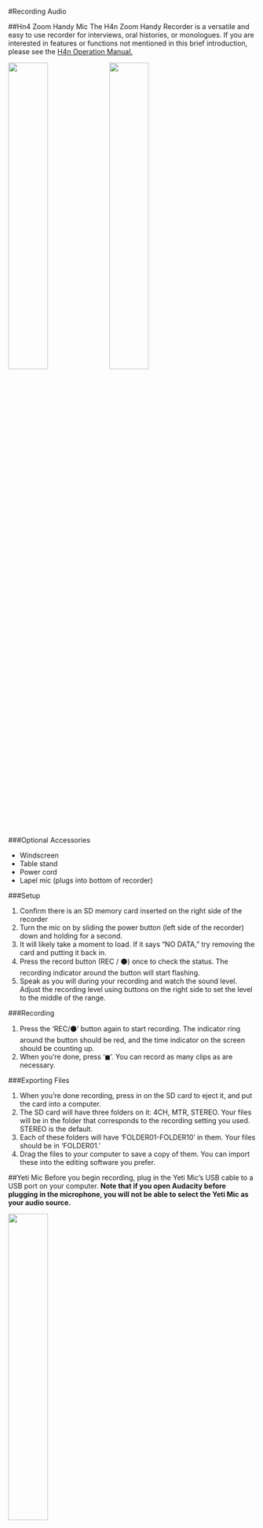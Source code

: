 #Recording Audio

##Hn4 Zoom Handy Mic
The H4n Zoom Handy Recorder is a versatile and easy to use recorder for interviews, oral histories, or monologues. If you are interested in features or functions not mentioned in this brief introduction, please see the [H4n Operation Manual.](https://www.zoom-na.com/sites/default/files/products/downloads/pdfs/Zoom_H4nPro_English.pdf)

<img src="handymicoff.png" width="40%"> <img src="handymicon.png" width="40%">



###Optional Accessories
* Windscreen
* Table stand
* Power cord
* Lapel mic (plugs into bottom of recorder)

###Setup
1. Confirm there is an SD memory card inserted on the right side of the recorder
1. Turn the mic on by sliding the power button (left side of the recorder) down and holding for a second.</li>
1. It will likely take a moment to load. If it says “NO DATA,” try removing the card and putting it back in.</li>
1. Press the record button (REC / ⚫) once to check the status. The recording indicator around the button will start flashing.</li>
1. Speak as you will during your recording and watch the sound level. Adjust the recording level using buttons on the right side to set the level to the middle of the range.


###Recording
1. Press the ‘REC/⚫’ button again to start recording. The indicator ring around the button should be red, and the time indicator on the screen should be counting up.
1. When you’re done, press ‘◼’. You can record as many clips as are necessary.


###Exporting Files
1. When you’re done recording, press in on the SD card to eject it, and put the card into a computer.
1. The SD card will have three folders on it: 4CH, MTR, STEREO. Your files will be in the folder that corresponds to the recording setting you used. STEREO is the default.
1. Each of these folders will have ‘FOLDER01-FOLDER10’ in them. Your files should be in ‘FOLDER01.’
1. Drag the files to your computer to save a copy of them. You can import these into the editing software you prefer.</li>



##Yeti Mic
Before you begin recording, plug in the Yeti Mic’s USB cable to a USB port on your computer.
**Note that if you open Audacity before plugging in the microphone, you will not be able to select the Yeti Mic as your audio source.**

<img src="http://leadr.msu.edu/wp-content/uploads/2016/10/Screen-Shot-2016-10-20-at-1.30.40-PM.png" width="40%">

Be sure to choose the right microphone pattern for the type of audio you will be recording. The “Cardioid” mode is best for almost all applications where only one person is speaking, while the “bidirectional” mode is best for a situation where you wish to record two speakers in conversation with one another. The “stereo” mode should never be used to record voice audio, but is the best choice for recording music. The “omnidirectional” mode is a good choice for ambient room sound, but similarly is not ideal for recording voice tracks.

<img src="http://leadr.msu.edu/wp-content/uploads/2016/10/Screen-Shot-2016-10-20-at-1.34.19-PM.png" width="40%">

Be sure that your microphone is positioned correctly. It should be about one foot away from the person speaking, and oriented so that the person is speaking toward the side rather than the top of the microphone as shown in the image to the left.

<img src="http://leadr.msu.edu/wp-content/uploads/2016/10/Screen-Shot-2016-10-20-at-1.33.42-PM.png" width="40%">

After your microphone is plugged into your USB port and you’ve selected the correct microphone pattern, open Audacity and change the audio source from the “Built-In Microphone” to the “Yeti Stereo Microphone.”   **Be sure that the microphone isn’t muted. When the microphone is muted, the button will flash red. When the microphone is not muted, the button will glow solid red.**

#Editing Audio in Audacity

Audacity is an accessible multi-track audio recording and editing software with a number of important features and effects, particularly for preparing podcasts. If you are interested in features or functions not mentioned in this brief introduction, please see the [Audacity Manual](http://manual.audacityteam.org/) for more tutorials or assistance.

<img src="http://leadr.msu.edu/wp-content/uploads/2016/10/Audacity.Screenshot.png" width="50%">

**SETUP**: To  get started, you’ll need to download the Audacity app. First, head over to their site. Downloads are available for Mac, Windows, and Linux. If you are going to be recording audio with audacity, you’ll want to plug in your Yeti mic into the USB port before opening audacity. If Audacity is not registering the mic, quit the app and try again. You may also need to select the drop down menu next to the microphone icon (1) and select the Yeti mic.

**RECORDING & IMPORTING**: Once the Yeti mic is selected, you can begin recording. Start by pressing the record button (2). You will see the time in the bottom right corner start (3) and the sound waves will begin to appear in the editing pane (4). Good audio files have more full, longer waves. If the sound is too low, the waves will be smaller and shorter. To add another audio into audacity, you’ll need to go to File > Import > Audio. Audacity supports both WAV and MP3 files.

**EDITING**: There are a number of effects in Audacity, but two of the most useful are fade in and fade out. These can be used to blend two audio tracks together in a seamless manner. In order to do this, you’ll need to:
* Move one track so the two are aligned in a way that the use of a fade out/in makes sense. Select one of the audio tracks and then click the spot where in the timeline (5) you would like that track to be moved. In the menu bar, press Tracks >Align Tracks > Start To Cursor/Selection Start.
* Once your tracks are aligned, you can add in your effects. For fade outs, you only want to select the last 5 seconds or so the audio track. The opposite is true of fade ins, you’ll want to select the first 5 seconds or so. By holding your cursors down in the editing pane, scroll to select the amount of time you would like to add the effect to. To add the effect, select Effects in the menu bar > Fade In/Fade Out.

**SAVING & EXPORTING**: To export your file, go to File > Export Audio. You’ll want to select a WAV file type if you still plan on editing the audio some more. If your work is completely done, you can save it as an MP3. You should also fill in the metadata information for at least the artist and track name. This information will always stay with the MP3 file and can be useful when looking for information on it later.

**OTHER KEY POINTS:**
* Editing cannot be done while the tracks are playing, you’ll need to stop them completely to edit.
* If your Yeti mic doesn’t show up, go to System Preferences > Sound > Input > Stereo Mic. (For Macs)
* When recording, make sure to give yourself enough time on both ends. You can edit out any extra material later.
* When you first import a track into Audacity, it’ll give you the option to make a copy of the file or to work on the original. It is strongly suggested that you make a copy of whatever file you are importing. If you work on an original and make an undesirable change, the actual original cannot be retrieved later.

**ADVANCED OPTIONS:**
* Audio can also be recorded directly from your device without actually importing files into audacity. Skype interviews and audio from YouTube videos can be added into audacity this way. For a tutorial on how to do this with a Windows 10 operating system, watch this quick 5-minute video. To do this on a Mac, watch this tutorial. You will need to download a free program called Soundflower, which will allow you to reroute your internal audio to Audacity.
